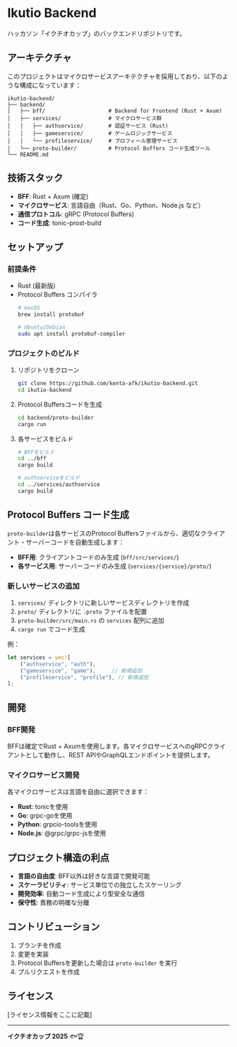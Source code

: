 # Ikutio Backend

ハッカソン「イクチオカップ」のバックエンドリポジトリです。

## アーキテクチャ

このプロジェクトはマイクロサービスアーキテクチャを採用しており、以下のような構成になっています：

```
ikutio-backend/
├── backend/
│   ├── bff/                    # Backend for Frontend (Rust + Axum)
│   ├── services/               # マイクロサービス群
│   │   ├── authservice/        # 認証サービス (Rust)
│   │   ├── gameservice/        # ゲームロジックサービス
│   │   └── profileservice/     # プロフィール管理サービス
│   └── proto-builder/          # Protocol Buffers コード生成ツール
└── README.md
```

## 技術スタック

- **BFF**: Rust + Axum (確定)
- **マイクロサービス**: 言語自由（Rust、Go、Python、Node.js など）
- **通信プロトコル**: gRPC (Protocol Buffers)
- **コード生成**: tonic-prost-build

## セットアップ

### 前提条件

- Rust (最新版)
- Protocol Buffers コンパイラ
  ```bash
  # macOS
  brew install protobuf
  
  # Ubuntu/Debian
  sudo apt install protobuf-compiler
  ```

### プロジェクトのビルド

1. リポジトリをクローン
   ```bash
   git clone https://github.com/kenta-afk/ikutio-backend.git
   cd ikutio-backend
   ```

2. Protocol Buffersコードを生成
   ```bash
   cd backend/proto-builder
   cargo run
   ```

3. 各サービスをビルド
   ```bash
   # BFFをビルド
   cd ../bff
   cargo build
   
   # authserviceをビルド
   cd ../services/authservice
   cargo build
   ```

## Protocol Buffers コード生成

`proto-builder`は各サービスのProtocol Buffersファイルから、適切なクライアント・サーバーコードを自動生成します：

- **BFF用**: クライアントコードのみ生成 (`bff/src/services/`)
- **各サービス用**: サーバーコードのみ生成 (`services/{service}/proto/`)

### 新しいサービスの追加

1. `services/` ディレクトリに新しいサービスディレクトリを作成
2. `proto/` ディレクトリに `.proto` ファイルを配置
3. `proto-builder/src/main.rs` の `services` 配列に追加
4. `cargo run` でコード生成

例：
```rust
let services = vec![
    ("authservice", "auth"),
    ("gameservice", "game"),     // 新規追加
    ("profileservice", "profile"), // 新規追加
];
```

## 開発

### BFF開発

BFFは確定でRust + Axumを使用します。各マイクロサービスへのgRPCクライアントとして動作し、REST APIやGraphQLエンドポイントを提供します。

### マイクロサービス開発

各マイクロサービスは言語を自由に選択できます：

- **Rust**: tonicを使用
- **Go**: grpc-goを使用  
- **Python**: grpcio-toolsを使用
- **Node.js**: @grpc/grpc-jsを使用

## プロジェクト構造の利点

- **言語の自由度**: BFF以外は好きな言語で開発可能
- **スケーラビリティ**: サービス単位での独立したスケーリング
- **開発効率**: 自動コード生成により型安全な通信
- **保守性**: 責務の明確な分離

## コントリビューション

1. ブランチを作成
2. 変更を実装
3. Protocol Buffersを更新した場合は `proto-builder` を実行
4. プルリクエストを作成

## ライセンス

[ライセンス情報をここに記載]

---

**イクチオカップ 2025** 🐟🏆
